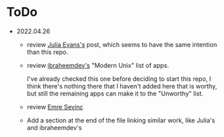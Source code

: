 # ToDo

- 2022.04.26
  - review [Julia
    Evans's](https://jvns.ca/blog/2022/04/12/a-list-of-new-ish--command-line-tools/)
    post, which seems to have the same intention than this repo.

  - review [ibraheemdev's](https://github.com/ibraheemdev/modern-unix) "Modern
    Unix" list of apps.

    I've already checked this one before deciding to start this repo, I think
    there's nothing there that I haven't added here that is worthy, but still
    the remaining apps can make it to the "Unworthy" list.

  - review [Emre
    Sevinç](https://ileriseviye.wordpress.com/2018/10/30/command-line-for-the-21-century-the-low-hanging-fruit/amp/)

  - Add a section at the end of the file linking similar work, like Julia's and
    ibraheemdev's

